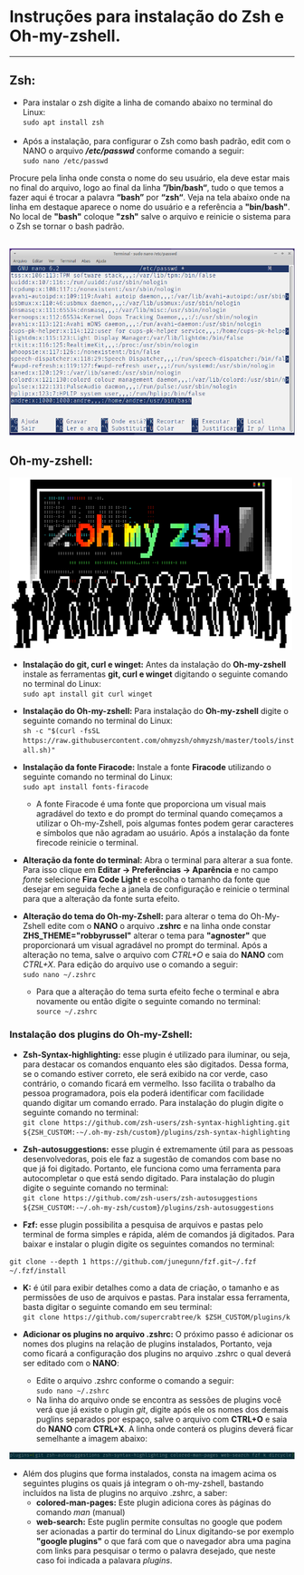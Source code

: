 # Instruções para instalação do Zsh e Oh-my-zshell.
***

## **Zsh:**
- Para instalar o zsh digite a linha de comando abaixo no terminal do Linux:</br>
`sudo apt install zsh` </br></br>
- Após a instalação, para configurar o Zsh como bash padrão, edit com o NANO o arquivo _**/etc/passwd**_ conforme comando a seguir:</br>
`sudo nano /etc/passwd`

Procure pela linha onde consta o nome do seu usuário, ela deve estar mais no final do arquivo, logo ao final da linha **”/bin/bash“**, tudo o que temos a fazer aqui é trocar a palavra **“bash”** por **“zsh“**. Veja na tela abaixo onde na linha em destaque aparece o nome do usuário e a referência a **"bin/bash"**. No local de **"bash"** coloque **"zsh"** salve o arquivo e reinicie o sistema para o Zsh se tornar o bash padrão.</br></br>

<img src="/Images/arq_etc_pws.png">

## **Oh-my-zshell:**
<img src="/Images/ohmyzsh.png">

- **Instalação do git, curl e winget:** Antes da instalação do **Oh-my-zshell** instale as ferramentas **git, curl e winget** digitando o seguinte comando no terminal do Linux: </br>
`sudo apt install git curl winget`

- **Instalação do Oh-my-zshell:** Para instalação do **Oh-my-zshell** digite o seguinte comando no terminal do Linux: </br>
  `sh -c "$(curl -fsSL https://raw.githubusercontent.com/ohmyzsh/ohmyzsh/master/tools/install.sh)"`
- **Instalação da fonte Firacode:** Instale a fonte **Firacode** utilizando o seguinte comando no terminal do Linux: </br>
  `sudo apt install fonts-firacode`
    - A fonte Firacode é uma fonte que proporciona um visual mais agradável do texto e do prompt do terminal quando começamos a utilizar o Oh-my-Zshell, pois algumas fontes podem gerar caracteres e símbolos que não agradam ao usuário. Após a instalação da fonte firecode reinicie o terminal.
- **Alteração da fonte do terminal:** Abra o terminal para alterar a sua fonte. Para isso clique em **Editar -> Preferências -> Aparência** e no campo *fonte* selecione **Fira Code Light** e escolha o tamanho da fonte que desejar em seguida feche a janela de configuração e reinicie o terminal para que a alteração da fonte surta efeito.
- **Alteração do tema do Oh-my-Zshell:** para alterar o tema do Oh-My-Zshell edite com o **NANO** o arquivo **.zshrc** e na linha onde constar **ZHS_THEME="robbyrussel"** alterar o tema para **"agnoster"** que proporcionará um visual agradável no prompt do terminal. Após a alteração no tema, salve o arquivo com *CTRL+O* e saia do **NANO** com *CTRL+X*. Para edição do arquivo use o comando a seguir:</br>
`sudo nano ~/.zshrc`
  - Para que a alteração do tema surta efeito feche o terminal e abra novamente ou então digite o seguinte comando no terminal:
  <br>`source ~/.zshrc`
### **Instalação dos plugins do Oh-my-Zshell:**
- **Zsh-Syntax-highlighting:** esse plugin é utilizado para iluminar, ou seja, para destacar os comandos enquanto eles são digitados. Dessa forma, se o comando estiver correto, ele será exibido na cor verde, caso contrário, o comando ficará em vermelho. Isso facilita o trabalho da pessoa programadora, pois ela poderá identificar com facilidade quando digitar um comando errado. Para instalação do plugin digite o seguinte comando no terminal:</br>
  `git clone https://github.com/zsh-users/zsh-syntax-highlighting.git ${ZSH_CUSTOM:-~/.oh-my-zsh/custom}/plugins/zsh-syntax-highlighting`

- **Zsh-autosuggestions:** esse plugin é extremamente útil para as pessoas desenvolvedoras, pois ele faz a sugestão de comandos com base no que já foi digitado. Portanto, ele funciona como uma ferramenta para autocompletar o que está sendo digitado. Para instalação do plugin digite o seguinte comando no terminal:</br>
`git clone https://github.com/zsh-users/zsh-autosuggestions ${ZSH_CUSTOM:-~/.oh-my-zsh/custom}/plugins/zsh-autosuggestions`

- **Fzf:** esse plugin possibilita a pesquisa de arquivos e pastas pelo terminal de forma simples e rápida, além de comandos já digitados. Para baixar e instalar o plugin digite os seguintes comandos no terminal:</br>
```
git clone --depth 1 https://github.com/junegunn/fzf.git~/.fzf
~/.fzf/install
```
- **K:** é útil para exibir detalhes como a data de criação, o tamanho e as permissões de uso de arquivos e pastas. Para instalar essa ferramenta, basta digitar o seguinte comando em seu terminal: </br>
`git clone https://github.com/supercrabtree/k $ZSH_CUSTOM/plugins/k`

- **Adicionar os plugins no arquivo .zshrc:** O próximo passo é adicionar os nomes dos plugins na relação de plugins instalados, Portanto, veja como ficará a configuração dos plugins no arquivo .zshrc o qual deverá ser editado com o **NANO**:
  - Edite o arquivo .zshrc conforme o comando a seguir:</br>
 `sudo nano ~/.zshrc`
  - Na linha do arquivo onde se encontra as sessões de plugins você verá que já existe o plugin *git*, digite após ele os nomes dos demais puglins separados por espaço, salve o arquivo com **CTRL+O** e saia do **NANO** com **CTRL+X**. A linha onde conterá os plugins deverá ficar semelhante a imagem abaixo:</br>
<img src="/Images/plugins.png">

  - Além dos plugins que forma instalados, consta na imagem acima os seguintes plugins os quais já integram o oh-my-zshell, bastando incluídos na lista de plugins no arquivo .zshrc, a saber:</br>
    -  **colored-man-pages:** Este plugin adiciona cores às páginas do comando *man* (manual)
    -  **web-search:** Este puglin permite consultas no google que podem ser acionadas a partir do terminal do Linux digitando-se por exemplo **"google plugins"** o que fará com que o navegador abra uma pagina com links para pesquisar o termo o palavra desejado, que neste caso foi indicada a palavara *plugins*.








